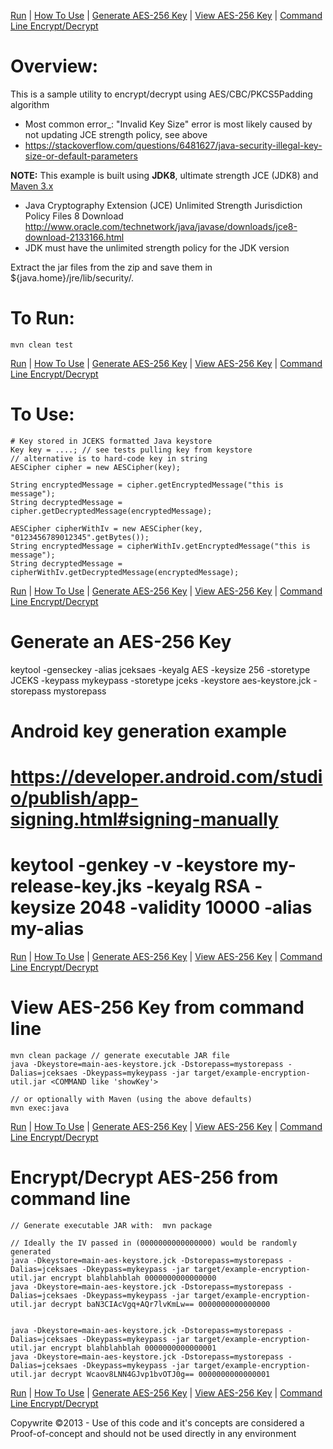 [Run](#run) | [How To Use](#howto) | [Generate AES-256 Key](#generate) | [View AES-256 Key](#view) | [Command Line Encrypt/Decrypt](#use)

Overview:
===================
This is a sample utility to encrypt/decrypt using AES/CBC/PKCS5Padding algorithm

- Most common error_: "Invalid Key Size" error is most likely caused by not updating JCE strength policy, see above
- https://stackoverflow.com/questions/6481627/java-security-illegal-key-size-or-default-parameters

**NOTE:** This example is built using **JDK8**, ultimate strength JCE (JDK8) and [Maven 3.x](http://maven.apache.org "Maven Documentation")

- Java Cryptography Extension (JCE) Unlimited Strength Jurisdiction Policy Files 8 Download
http://www.oracle.com/technetwork/java/javase/downloads/jce8-download-2133166.html
- JDK must have the unlimited strength policy for the JDK version

Extract the jar files from the zip and save them in ${java.home}/jre/lib/security/.

<a name="run"></a>To Run:
====================

    mvn clean test


[Run](#run) | [How To Use](#howto) | [Generate AES-256 Key](#generate) | [View AES-256 Key](#view) | [Command Line Encrypt/Decrypt](#use)

<a name="howto"></a>To Use:
====================

    # Key stored in JCEKS formatted Java keystore
    Key key = ....; // see tests pulling key from keystore
    // alternative is to hard-code key in string
    AESCipher cipher = new AESCipher(key);

    String encryptedMessage = cipher.getEncryptedMessage("this is message");
    String decryptedMessage = cipher.getDecryptedMessage(encryptedMessage);

    AESCipher cipherWithIv = new AESCipher(key, "0123456789012345".getBytes());
    String encryptedMessage = cipherWithIv.getEncryptedMessage("this is message");
    String decryptedMessage = cipherWithIv.getDecryptedMessage(encryptedMessage);


[Run](#run) | [How To Use](#howto) | [Generate AES-256 Key](#generate) | [View AES-256 Key](#view) | [Command Line Encrypt/Decrypt](#use)

<a name="generate"></a>Generate an AES-256 Key
======================

keytool -genseckey -alias jceksaes -keyalg AES -keysize 256 -storetype JCEKS -keypass mykeypass -storetype jceks -keystore aes-keystore.jck -storepass mystorepass




# Android key generation example
# https://developer.android.com/studio/publish/app-signing.html#signing-manually
# keytool -genkey -v -keystore my-release-key.jks -keyalg RSA -keysize 2048 -validity 10000 -alias my-alias

[Run](#run) | [How To Use](#howto) | [Generate AES-256 Key](#generate) | [View AES-256 Key](#view) | [Command Line Encrypt/Decrypt](#use)

<a name="view"></a>View AES-256 Key from command line
======================

    mvn clean package // generate executable JAR file
    java -Dkeystore=main-aes-keystore.jck -Dstorepass=mystorepass -Dalias=jceksaes -Dkeypass=mykeypass -jar target/example-encryption-util.jar <COMMAND like 'showKey'>

    // or optionally with Maven (using the above defaults)
    mvn exec:java


[Run](#run) | [How To Use](#howto) | [Generate AES-256 Key](#generate) | [View AES-256 Key](#view) | [Command Line Encrypt/Decrypt](#use)

<a name="use"></a>Encrypt/Decrypt AES-256 from command line
======================

    // Generate executable JAR with:  mvn package

    // Ideally the IV passed in (0000000000000000) would be randomly generated
    java -Dkeystore=main-aes-keystore.jck -Dstorepass=mystorepass -Dalias=jceksaes -Dkeypass=mykeypass -jar target/example-encryption-util.jar encrypt blahblahblah 0000000000000000
    java -Dkeystore=main-aes-keystore.jck -Dstorepass=mystorepass -Dalias=jceksaes -Dkeypass=mykeypass -jar target/example-encryption-util.jar decrypt baN3CIAcVgq+AQr7lvKmLw== 0000000000000000


    java -Dkeystore=main-aes-keystore.jck -Dstorepass=mystorepass -Dalias=jceksaes -Dkeypass=mykeypass -jar target/example-encryption-util.jar encrypt blahblahblah 0000000000000001
    java -Dkeystore=main-aes-keystore.jck -Dstorepass=mystorepass -Dalias=jceksaes -Dkeypass=mykeypass -jar target/example-encryption-util.jar decrypt Wcaov8LNN4GJvp1bvOTJ0g== 0000000000000001

[Run](#run) | [How To Use](#howto) | [Generate AES-256 Key](#generate) | [View AES-256 Key](#view) | [Command Line Encrypt/Decrypt](#use)

Copywrite &copy;2013 - Use of this code and it's concepts are considered a Proof-of-concept and should not be used directly in any environment
